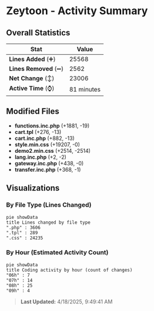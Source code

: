 # Zeytoon - Activity Summary 

## Overall Statistics

| Stat                   | Value                                                             |
| ---------------------- | ----------------------------------------------------------------- |
| **Lines Added** (➕)   | 25568                                          |
| **Lines Removed** (➖) | 2562                                        |
| **Net Change** (↕)    | 23006                |
| **Active Time** (⌚)   | 81 minutes |


## Modified Files
- **functions.inc.php** (+1881, -19)
- **cart.tpl** (+276, -13)
- **cart.inc.php** (+882, -13)
- **style.min.css** (+19207, -0)
- **demo2.min.css** (+2514, -2514)
- **lang.inc.php** (+2, -2)
- **gateway.inc.php** (+438, -0)
- **transfer.inc.php** (+368, -1)

## Visualizations

### By File Type (Lines Changed)

```mermaid
pie showData
title Lines changed by file type
".php" : 3606
".tpl" : 289
".css" : 24235
```

### By Hour (Estimated Activity Count)

```mermaid
pie showData
title Coding activity by hour (count of changes)
"06h" : 7
"07h" : 14
"08h" : 25
"09h" : 4
```


> **Last Updated:** 4/18/2025, 9:49:41 AM